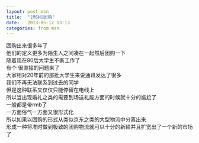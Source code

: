 ```yaml
---
layout: post_msn
title:  "[MSN]团购"
date:   2013-05-12 13:13
categories: from msn
---
```

团购出来很多年了  
他们的定义更多为陌生人之间凑在一起然后团购一下  
随着现在80后大学生不断工作了  
有个 很直接的问题来了  
大家相对20年前的那批大学生来说通讯发达了很多  
我们不再无法联系到过去的同学  
但是这种联系又仅仅只能停留在电线上  
所以当出现婚礼之类的需要到场送礼能方面的时候就十分的尴尬了  
一般都是带rmb了  
一方面俗气一方面又很形式化  
所以如果以团购的形式从类似京东之类的大型物流中分离出来  
形成一种将准时做到极致的团购物流就可以十分的新颖并且扩宽出了一个新的市场了  